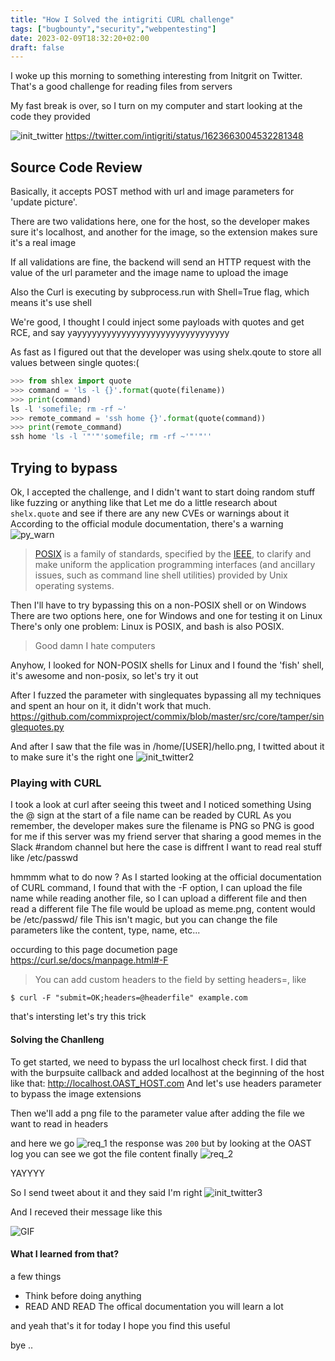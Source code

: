 ```yaml
---
title: "How I Solved the intigriti CURL challenge"
tags: ["bugbounty","security","webpentesting"]
date: 2023-02-09T18:32:20+02:00
draft: false
---
```


I woke up this morning to something interesting from Initgrit on Twitter. That's a good challenge for reading files from servers

My fast break is over, so I turn on my computer and start looking at the code they provided


![init_twitter](/images/init_twitter.png)
https://twitter.com/intigriti/status/1623663004532281348


## Source Code Review
Basically, it accepts POST method with url and image parameters for 'update picture'.

There are two validations here, one for the host, so the developer makes sure it's localhost, and another for the image, so the extension makes sure it's a real image

If all validations are fine, the backend will send an HTTP request with the value of the url parameter and the image name to upload the image

Also the Curl is executing by subprocess.run with Shell=True flag, which means it's use shell

We're good, I thought I could inject some payloads with quotes and get RCE, and say yayyyyyyyyyyyyyyyyyyyyyyyyyyyyyyy

As fast as I figured out that the developer was using shelx.qoute to store all values between single quotes:(

```python
>>> from shlex import quote
>>> command = 'ls -l {}'.format(quote(filename))
>>> print(command)
ls -l 'somefile; rm -rf ~'
>>> remote_command = 'ssh home {}'.format(quote(command))
>>> print(remote_command)
ssh home 'ls -l '"'"'somefile; rm -rf ~'"'"''
```


## Trying to bypass
Ok, I accepted the challenge, and I didn't want to start doing random stuff like fuzzing or anything like that
Let me do a little research about `shelx.quote` and see if there are any new CVEs or warnings about it
According to the official module documentation, there's a warning
![py_warn](/images/py_warn.png)

> [POSIX](http://en.wikipedia.org/wiki/POSIX) is a family of standards, specified by the [IEEE](http://www.ieee.org/portal/site), to clarify and make uniform the application programming interfaces (and ancillary issues, such as command line shell utilities) provided by Unix operating systems.

Then I'll have to try bypassing this on a non-POSIX shell or on Windows
There are two options here, one for Windows and one for testing it on Linux
There's only one problem: Linux is POSIX, and bash is also POSIX.

> Good damn I hate computers

Anyhow, I looked for NON-POSIX shells for Linux and I found the 'fish' shell, it's awesome and non-posix, so let's try it out

After I fuzzed the parameter with singlequates bypassing all my techniques and spent an hour on it, it didn't work that much.
https://github.com/commixproject/commix/blob/master/src/core/tamper/singlequotes.py

And after I saw that the file was in /home/[USER]/hello.png, I twitted about it to make sure it's the right one
![init_twitter2](/images/init_twitter2.png)


### Playing with CURL
I took a look at curl after seeing this tweet and I noticed something
Using the @ sign at the start of a file name can be readed by CURL
As you remember, the developer makes sure the filename is PNG
so PNG is good for me if this server was my friend server that sharing a good memes in the Slack #random channel but here the case is diffrent I want to read real stuff like /etc/passwd

hmmmm what to do now ?
As I started looking at the official documentation of CURL command, I found that with the -F option, I can upload the file name while reading another file, so I can upload a different file and then read a different file
The file would be upload as meme.png, content would be /etc/passwd/ file
This isn't magic, but you can change the file parameters like the content, type, name, etc...

occurding to this page documetion page https://curl.se/docs/manpage.html#-F

> You can add custom headers to the field by setting headers=, like
```
$ curl -F "submit=OK;headers=@headerfile" example.com
```

that's intersting let's try this trick


#### Solving the Chanlleng

To get started, we need to bypass the url localhost check first. I did that with the burpsuite callback and added localhost at the beginning of the host like that: http://localhost.OAST_HOST.com
And let's use headers parameter to bypass the image extensions

Then we'll add a png file to the parameter value after adding the file we want to read in headers

and here we go
![req_1](/images/req_1.png)
the response was `200` but by looking at the OAST log you can see we got the file content finally 
![req_2](/images/req_2.png)


YAYYYY

So I send tweet about it and they said I'm right 
![init_twitter3](/images/init_twitter3.png)

And I receved their message like this


![GIF](https://media.tenor.com/HhkGoOsFrHkAAAAd/jgksjmn-girl.gif)


#### What I learned from that?
a few things
- Think before doing anything
- READ AND READ The offical documentation you will learn a lot

and yeah that's it for today I hope you find this useful

bye ..
